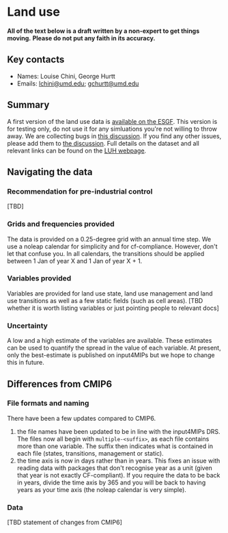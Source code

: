 # Land use

**All of the text below is a draft written by a non-expert to get things moving.**
**Please do not put any faith in its accuracy.**

## Key contacts

- Names: Louise Chini, George Hurtt
- Emails: lchini@umd.edu; gchurtt@umd.edu

## Summary

A first version of the land use data is
[available on the ESGF](https://aims2.llnl.gov/search?project=input4MIPs&activeFacets=%7B%22mip_era%22%3A%22CMIP6Plus%22%2C%22institution_id%22%3A%22UofMD%22%2C%22source_id%22%3A%22UofMD-landState-3-0%22%7D).
This version is for testing only, do not use it for any simluations you're not willing to throw away.
We are collecting bugs in [this discussion](https://github.com/PCMDI/input4MIPs_CVs/discussions/141).
If you find any other issues, please add them to
[the discussion](https://github.com/PCMDI/input4MIPs_CVs/discussions/141).
Full details on the dataset and all relevant links can be found
on the [LUH webpage](https://luh.umd.edu/).

## Navigating the data

### Recommendation for pre-industrial control

[TBD]

### Grids and frequencies provided

The data is provided on a 0.25-degree grid with an annual time step.
We use a noleap calendar for simplicity and for cf-compliance. 
However, don't let that confuse you. 
In all calendars, the transitions should be applied between 1 Jan of year X and 1 Jan of year X + 1.

### Variables provided

Variables are provided for land use state, land use management and land use transitions 
as well as a few static fields (such as cell areas).
\[TBD whether it is worth listing variables or just pointing people to relevant docs\]

### Uncertainty

A low and a high estimate of the variables are available.
These estimates can be used to quantify the spread in the value of each variable.
At present, only the best-estimate is published on input4MIPs
but we hope to change this in future.

## Differences from CMIP6

### File formats and naming

There have been a few updates compared to CMIP6.

1. the file names have been updated to be in line with the input4MIPs DRS.
   The files now all begin with `multiple-<suffix>`, as each file contains more than one variable.
   The suffix then indicates what is contained in each file (states, transitions, management or static).
1. the time axis is now in days rather than in years.
   This fixes an issue with reading data with packages that don't recognise year as a unit
   (given that year is not exactly CF-compliant).
   If you require the data to be back in years,
   divide the time axis by 365 and you will be back to having years as your time axis
   (the noleap calendar is very simple).

### Data

[TBD statement of changes from CMIP6]
